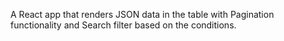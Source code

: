 
A React app that renders JSON data in the table with Pagination functionality and Search filter based on the conditions.

